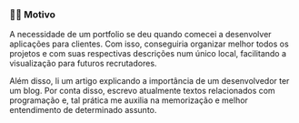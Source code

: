 ### 🐱‍💻 Motivo

A necessidade de um portfolio se deu quando comecei a desenvolver aplicações para clientes. Com isso, conseguiria organizar melhor todos os projetos e com suas respectivas descrições num único local, facilitando a visualização para futuros recrutadores.

Além disso, li um artigo explicando a importância de um desenvolvedor ter um blog. Por conta disso, escrevo atualmente textos relacionados com programação e, tal prática me auxilia na memorização e melhor entendimento de determinado assunto.
